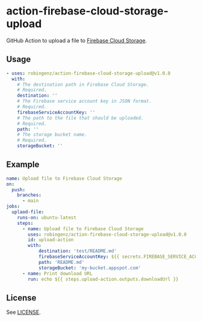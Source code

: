 # action-firebase-cloud-storage-upload

GitHub Action to upload a file to [Firebase Cloud Storage](https://firebase.google.com/products/storage).

## Usage

```yaml
- uses: robingenz/action-firebase-cloud-storage-upload@v1.0.0
  with:
    # The destination path in Firebase Cloud Storage.
    # Required.
    destination: ''
    # The Firebase service account key in JSON format.
    # Required.
    firebaseServiceAccountKey: ''
    # The path to the file that should be uploaded.
    # Required.
    path: ''
    # The storage bucket name.
    # Required.
    storageBucket: ''
```

## Example

```yaml
name: Upload file to Firebase Cloud Storage
on:
  push:
    branches:
      - main
jobs:
  uplaod-file:
    runs-on: ubuntu-latest
    steps:
      - name: Upload file to Firebase Cloud Storage
        uses: robingenz/action-firebase-cloud-storage-upload@v1.0.0
        id: upload-action
        with:
            destination: 'test/README.md'
            firebaseServiceAccountKey: ${{ secrets.FIREBASE_SERVICE_ACCOUNT_KEY }}
            path: 'README.md'
            storageBucket: 'my-bucket.appspot.com'
      - name: Print download URL
        run: echo ${{ steps.upload-action.outputs.downloadUrl }}
```

## License

See [LICENSE](./LICENSE).

[^1]: This project is not affiliated with, endorsed by, sponsored by, or approved by Google LLC or any of their affiliates or subsidiaries. 
